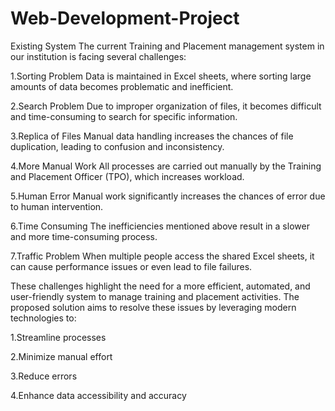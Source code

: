 # Web-Development-Project

Existing System
The current Training and Placement management system in our institution is facing several challenges:

1.Sorting Problem
Data is maintained in Excel sheets, where sorting large amounts of data becomes problematic and inefficient.

2.Search Problem
Due to improper organization of files, it becomes difficult and time-consuming to search for specific information.

3.Replica of Files
Manual data handling increases the chances of file duplication, leading to confusion and inconsistency.

4.More Manual Work
All processes are carried out manually by the Training and Placement Officer (TPO), which increases workload.

5.Human Error
Manual work significantly increases the chances of error due to human intervention.

6.Time Consuming
The inefficiencies mentioned above result in a slower and more time-consuming process.

7.Traffic Problem
When multiple people access the shared Excel sheets, it can cause performance issues or even lead to file failures.

These challenges highlight the need for a more efficient, automated, and user-friendly system to manage training and placement activities.
The proposed solution aims to resolve these issues by leveraging modern technologies to:

1.Streamline processes

2.Minimize manual effort

3.Reduce errors

4.Enhance data accessibility and accuracy
